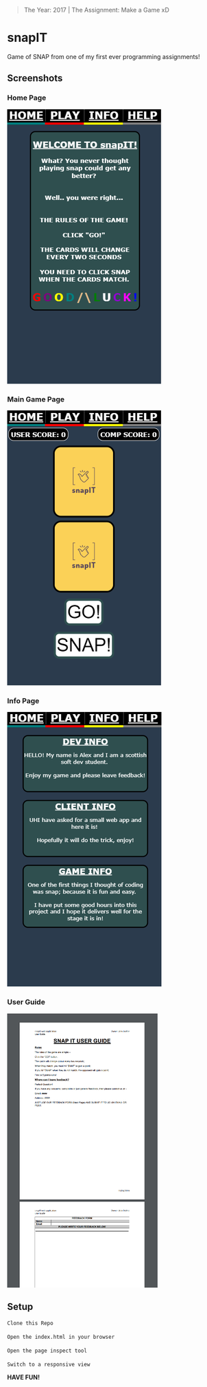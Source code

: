 > The Year: 2017 | The Assignment: Make a Game xD

# snapIT

Game of SNAP from one of my first ever programming assignments!

## Screenshots

### **Home Page**

![Home Page](Screenshots/snapIT_home.PNG)

### **Main Game Page**

![Main Game Page](Screenshots/snapIT_game.PNG)

### **Info Page**

![Info Page](Screenshots/snapIT_info.PNG)

### **User Guide**

![User Guide](Screenshots/snapIT_help.PNG)

## Setup

```
Clone this Repo

Open the index.html in your browser

Open the page inspect tool

Switch to a responsive view
```

**HAVE FUN!**